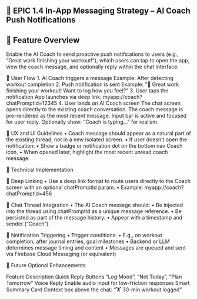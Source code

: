 ## 📩 EPIC 1.4 In-App Messaging Strategy – AI Coach Push Notifications

## 🔧 Feature Overview

Enable the AI Coach to send proactive push notifications to users (e.g., “Great work finishing your workout!”), which users can tap to open the app, view the coach message, and optionally reply within the chat interface.

🔁 User Flow
	1.	AI Coach triggers a message
            Example: After detecting workout completion
	2.	Push notification is sent
            Example: "👏 Great work finishing your workout! Want to log how you feel?"
	3.	User taps the notification
            App launches via deep link: myapp://coach?chatPromptId=12345
	4.	User lands on AI Coach screen
            The chat screen opens directly to the existing coach conversation.
            The coach message is pre-rendered as the most recent message.
            Input bar is active and focused for user reply.
            Optionally show: “Coach is typing…” for realism.

📌 UX and UI Guidelines
	•	Coach message should appear as a natural part of the existing thread, not in a new isolated screen.
	•	If user doesn’t open the notification:
	•	Show a badge or notification dot on the bottom nav Coach icon.
	•	When opened later, highlight the most recent unread coach message.  

🚀 Technical Implementation

🔗 Deep Linking
	•	Use a deep link format to route users directly to the Coach screen with an optional chatPromptId param.
	•	Example: myapp://coach?chatPromptId=456

💬 Chat Thread Integration
	•	The AI Coach message should:
	•	Be injected into the thread using chatPromptId as a unique message reference.
	•	Be persisted as part of the message history.
	•	Appear with a timestamp and sender (“Coach”).

📱 Notification Triggering
	•	Trigger conditions:
	•	E.g., on workout completion, after journal entries, goal milestones
	•	Backend or LLM determines message timing and content
	•	Messages are queued and sent via Firebase Cloud Messaging (or equivalent)


🧪 Future Optional Enhancements

Feature                     Description
Quick Reply Buttons         “Log Mood”, “Not Today”, “Plan Tomorrow”
Voice Reply                 Enable audio input for low-friction responses
Smart Summary Card          Context box above the chat: “🏋️ 30-min workout logged”
